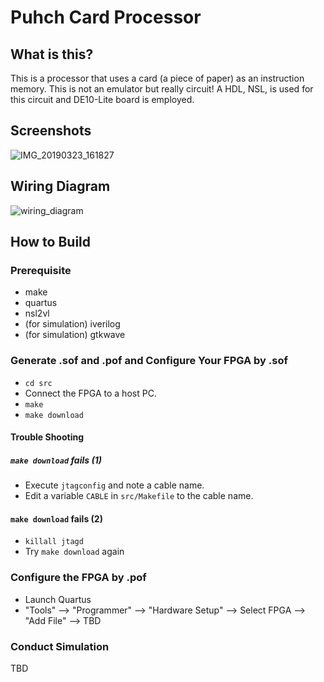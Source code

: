 # Puhch Card Processor
## What is this?
This is a processor that uses a card (a piece of paper) as an instruction memory. This is not an emulator but really circuit! A HDL, NSL, is used for this circuit and DE10-Lite board is employed.

## Screenshots
![IMG_20190323_161827](https://user-images.githubusercontent.com/3908541/54863127-f651f200-4d87-11e9-98b1-531b7a5cf5e0.jpg)

## Wiring Diagram
![wiring_diagram](https://user-images.githubusercontent.com/3908541/61350177-b0261e80-a8a1-11e9-888d-b6831c93ec30.jpg)

## How to Build
### Prerequisite
- make
- quartus
- nsl2vl
- (for simulation) iverilog
- (for simulation) gtkwave

### Generate .sof and .pof and Configure Your FPGA by .sof
- `cd src`
- Connect the FPGA to a host PC.
- `make`
- `make download`

#### Trouble Shooting
##### `make download` fails (1)
- Execute `jtagconfig` and note a cable name.
- Edit a variable `CABLE` in `src/Makefile` to the cable name.

#### `make download` fails (2)
- `killall jtagd`
- Try `make download` again

### Configure the FPGA by .pof
- Launch Quartus
- "Tools" --> "Programmer" --> "Hardware Setup" --> Select FPGA --> "Add File" --> TBD

### Conduct Simulation
TBD

